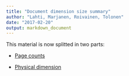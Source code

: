 ```yaml
---
title: "Document dimension size summary"
author: "Lahti, Marjanen, Roivainen, Tolonen"
date: "2017-02-20"
output: markdown_document
---
```


This material is now splitted in two parts:

  * [Page counts](pagecount.md)

  * [Physical dimension](dimension.md)


